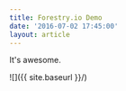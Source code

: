 ```yaml
---
title: Forestry.io Demo
date: '2016-07-02 17:45:00'
layout: article
---
```

It's awesome.

![]({{ site.baseurl }}/)